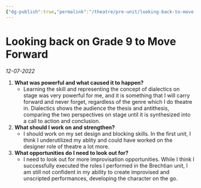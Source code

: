 ```yaml
---
{"dg-publish":true,"permalink":"/theatre/pre-unit/looking-back-to-move-forward-12-07-2022/","dgHomeLink":true,"dgPassFrontmatter":false}
---
```


# Looking back on Grade 9 to Move Forward
*12-07-2022*

1. **What was powerful and what caused it to happen?**
	- Learning the skill and representing the concept of dialectics on stage was very powerful for me, and it is something that I will carry forward and never forget, regardless of the genre which I do theatre in. Dialectics shows the audience the thesis and antithesis, comparing the two perspectives on stage until it is synthesized into a call to action and conclusion.
2. **What should I work on and strengthen?**
	  - I should work on my set design and blocking skills. In the first unit, I think I underutilized my ablity and could have worked on the designer role of theatre a lot more.
3. **What opportunities do I need to look out for?**
	- I need to look out for more improvisation opportunities. While I think I successfully executed the roles I performed in the Brechtian unit, I am still not confident in my ability to create improvised and unscripted performances, developing the character on the go. 